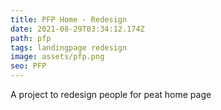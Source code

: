 ```yaml
---
title: PFP Home - Redesign
date: 2021-08-29T03:34:12.174Z
path: pfp
tags: landingpage redesign
image: assets/pfp.png
seo: PFP
---
```

A project to redesign people for peat home page
